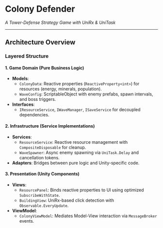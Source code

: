# Colony Defender  
*A Tower-Defense Strategy Game with UniRx & UniTask*

---

## **Architecture Overview**  

### **Layered Structure**  
#### 1. **Game Domain** (Pure Business Logic)  
- **Models**:  
  - `ColonyData`: Reactive properties (`ReactiveProperty<int>`) for resources (energy, minerals, population).  
  - `WaveConfig`: ScriptableObject with enemy prefabs, spawn intervals, and boss triggers.  
- **Interfaces**:  
  - `IResourceService`, `IWaveManager`, `ISaveService` for decoupled dependencies.  

#### 2. **Infrastructure** (Service Implementations)  
- **Services**:  
  - `ResourceService`: Reactive resource management with `CompositeDisposable` for cleanup.  
  - `WaveSpawner`: Async enemy spawning via `UniTask.Delay` and cancellation tokens.  
- **Adapters**: Bridges between pure logic and Unity-specific code.  

#### 3. **Presentation** (Unity Components)  
- **Views**:  
  - `ResourcePanel`: Binds reactive properties to UI using optimized `SubscribeWithState`.  
  - `BuildingView`: UniRx-based click detection with `Observable.EveryUpdate`.  
- **ViewModel**:  
  - `ColonyViewModel`: Mediates Model-View interaction via `MessageBroker` events.  
